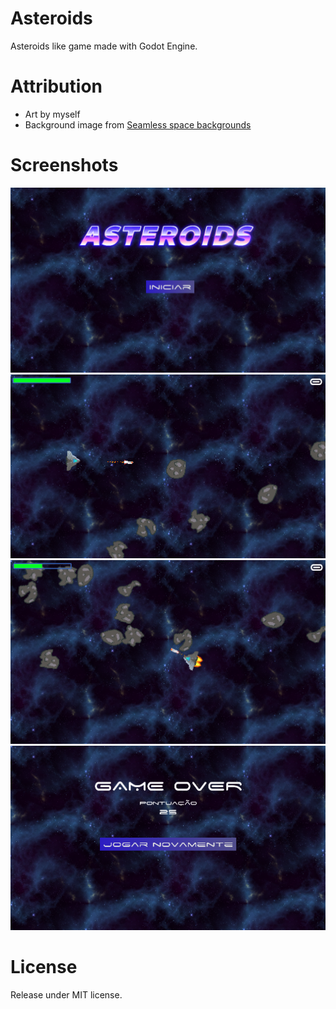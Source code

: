 # Asteroids

Asteroids like game made with Godot Engine.

# Attribution

* Art by myself
* Background image from [Seamless space backgrounds](https://screamingbrainstudios.itch.io/seamless-space-backgrounds)

# Screenshots

![](https://raw.githubusercontent.com/felsangom/GodotAsteroids/master/screenshots/start.png)
![](https://raw.githubusercontent.com/felsangom/GodotAsteroids/master/screenshots/game.png)
![](https://raw.githubusercontent.com/felsangom/GodotAsteroids/master/screenshots/game2.png)
![](https://raw.githubusercontent.com/felsangom/GodotAsteroids/master/screenshots/gameover.png)

# License

Release under MIT license.
